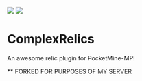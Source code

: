 [![](https://poggit.pmmp.io/shield.state/Relics)](https://poggit.pmmp.io/p/Relics)
[![](https://poggit.pmmp.io/shield.dl.total/Relics)](https://poggit.pmmp.io/p/Relics)
# ComplexRelics
An awesome relic plugin for PocketMine-MP!


** FORKED FOR PURPOSES OF MY SERVER 
